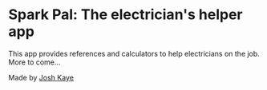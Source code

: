 # Spark Pal: The electrician's helper app

This app provides references and calculators to help electricians on the job.
More to come...

Made by [Josh Kaye](https://joshkkaye.dev)